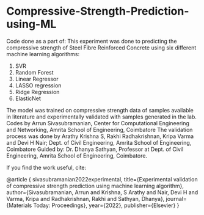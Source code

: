 # Compressive-Strength-Prediction-using-ML
Code done as a part of: 
This experiment was done to predicting the compressive strength of Steel Fibre Reinforced Concrete using six different machine learning algorithms: 
1) SVR
2) Random Forest
3) Linear Regressor
4) LASSO regression
5) Ridge Regression
6) ElasticNet

The model was trained on compressive strength data of samples available in literature and experimentally validated with samples generated in the lab. 
Codes by Arrun Sivasubramanian, Center for Computational Engineering and Networking, Amrita School of Engineering, Coimbatore
The validation process was done by Arathy Krishna S, Rakhi Radhakrishnan, Kripa Varma and Devi H Nair; Dept. of Civil Engineering, Amrita School of Engineering, Coimbatore
Guided by: Dr. Dhanya Sathyan, Professor at Dept. of Civil Engineering, Amrita School of Engineering, Coimbatore.

If you find the work useful, cite:

@article
{
  sivasubramanian2022experimental,
  title={Experimental validation of compressive strength prediction using machine learning algorithm},
  author={Sivasubramanian, Arrun and Krishna, S Arathy and Nair, Devi H and Varma, Kripa and Radhakrishnan, Rakhi and Sathyan, Dhanya},
  journal={Materials Today: Proceedings},
  year={2022},
  publisher={Elsevier}
}
